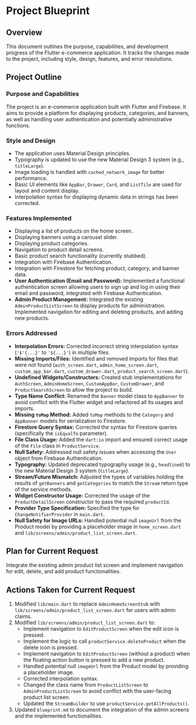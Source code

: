 # Project Blueprint

## Overview

This document outlines the purpose, capabilities, and development progress of the Flutter e-commerce application. It tracks the changes made to the project, including style, design, features, and error resolutions.

## Project Outline

### Purpose and Capabilities

The project is an e-commerce application built with Flutter and Firebase. It aims to provide a platform for displaying products, categories, and banners, as well as handling user authentication and potentially administrative functions.

### Style and Design

- The application uses Material Design principles.
- Typography is updated to use the new Material Design 3 system (e.g., `titleLarge`).
- Image loading is handled with `cached_network_image` for better performance.
- Basic UI elements like `AppBar`, `Drawer`, `Card`, and `ListTile` are used for layout and content display.
- Interpolation syntax for displaying dynamic data in strings has been corrected.

### Features Implemented

- Displaying a list of products on the home screen.
- Displaying banners using a carousel slider.
- Displaying product categories.
- Navigation to product detail screens.
- Basic product search functionality (currently stubbed).
- Integration with Firebase Authentication.
- Integration with Firestore for fetching product, category, and banner data.
- **User Authentication (Email and Password):** Implemented a functional authentication screen allowing users to sign up and log in using their email and password, integrated with Firebase Authentication.
- **Admin Product Management:** Integrated the existing `AdminProductListScreen` to display products for administration. Implemented navigation for editing and deleting products, and adding new products.

### Errors Addressed

- **Interpolation Errors:** Corrected incorrect string interpolation syntax (`'$'{...}'` to `'${...}'`) in multiple files.
- **Missing Imports/Files:** Identified and removed imports for files that were not found (`auth_screen.dart`, `admin_home_screen.dart`, `custom_app_bar.dart`, `custom_drawer.dart`, `product_search_screen.dart`).
- **Undefined Widgets/Constructors:** Created stub implementations for `AuthScreen`, `AdminHomeScreen`, `CustomAppBar`, `CustomDrawer`, and `ProductSearchScreen` to allow the project to build.
- **Type Name Conflict:** Renamed the `Banner` model class to `AppBanner` to avoid conflict with the Flutter widget and refactored all its usages and imports.
- **Missing `toMap` Method:** Added `toMap` methods to the `Category` and `AppBanner` models for serialization to Firestore.
- **Firestore Query Syntax:** Corrected the syntax for Firestore queries (specifically the `isEqualTo` parameter).
- **File Class Usage:** Added the `dart:io` import and ensured correct usage of the `File` class in `ProductService`.
- **Null Safety:** Addressed null safety issues when accessing the `User` object from Firebase Authentication.
- **Typography:** Updated deprecated typography usage (e.g., `headline6`) to the new Material Design 3 system (`titleLarge`).
- **Stream/Future Mismatch:** Adjusted the types of variables holding the results of `getBanners` and `getCategories` to match the `Stream` return type of the service methods.
- **Widget Constructor Usage:** Corrected the usage of the `ProductDetailScreen` constructor to pass the required `productId`.
- **Provider Type Specification:** Specified the type for `ChangeNotifierProvider` in `main.dart`.
- **Null Safety for Image URLs:** Handled potential null `imageUrl` from the Product model by providing a placeholder image in `home_screen.dart` and `lib/screens/admin/product_list_screen.dart`.

## Plan for Current Request

Integrate the existing admin product list screen and implement navigation for edit, delete, and add product functionalities.

## Actions Taken for Current Request

1. Modified `lib/main.dart` to replace `AdminHomeScreenStub` with `lib/screens/admin/product_list_screen.dart` for users with admin claims.
2. Modified `lib/screens/admin/product_list_screen.dart` to:
    - Implement navigation to `EditProductScreen` when the edit icon is pressed.
    - Implement the logic to call `productService.deleteProduct` when the delete icon is pressed.
    - Implement navigation to `EditProductScreen` (without a product) when the floating action button is pressed to add a new product.
    - Handled potential null `imageUrl` from the Product model by providing a placeholder image.
    - Corrected interpolation syntax.
    - Changed the class name from `ProductListScreen` to `AdminProductListScreen` to avoid conflict with the user-facing product list screen.
    - Updated the `StreamBuilder` to use `productService.getAllProducts()`.
3. Updated `blueprint.md` to document the integration of the admin screens and the implemented functionalities.
